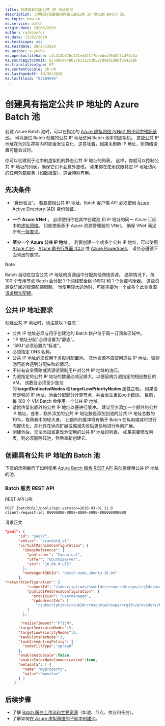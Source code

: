 ```yaml
---
title: 创建具有指定公共 IP 地址的池
description: 了解如何创建使用你自己的公共 IP 地址的 Batch 池。
ms.topic: how-to
ms.service: batch
origin.date: 10/08/2020
author: rockboyfor
ms.date: 11/02/2020
ms.testscope: yes
ms.testdate: 08/24/2020
ms.author: v-yeche
ms.openlocfilehash: c2c312b576c321ed3f1f7deadea76d5f7cd74b3a
ms.sourcegitcommit: 93309cd649b17b3312b3b52cd9ad1de6f3542beb
ms.translationtype: HT
ms.contentlocale: zh-CN
ms.lasthandoff: 10/30/2020
ms.locfileid: "93104099"
---
```

<!--Prerequisites Pass-->
# <a name="create-an-azure-batch-pool-with-specified-public-ip-addresses"></a>创建具有指定公共 IP 地址的 Azure Batch 池

创建 Azure Batch 池时，可以在指定的 [Azure 虚拟网络 (VNet) 的子网中预配该池](batch-virtual-network.md)。 可以通过 Batch 创建的公共 IP 地址访问 Batch 池中的虚拟机。 这些公共 IP 地址在池的生存期内可能会发生变化，这意味着，如果未刷新 IP 地址，则网络设置可能会过时。

你可以创建用于池中的虚拟机的静态公共 IP 地址的列表。 这样，你就可以控制公共 IP 地址的列表，确保它们不会意外更改。 如果你在使用仅限特定 IP 地址访问的任何外部服务（如数据库），这会特别有用。

<!--Not Available on [Create an Azure Batch pool without public IP addresses](./batch-pool-no-public-ip-address.md)-->

## <a name="prerequisites"></a>先决条件

- “身份验证”。 若要使用公共 IP 地址，Batch 客户端 API 必须使用 [Azure Active Directory (AD) 身份验证](batch-aad-auth.md)。

- **一个 Azure VNet** 。 必须使用你在其中创建池 和 IP 地址的同一 Azure 订阅中的[虚拟网络](batch-virtual-network.md)。 只能使用基于 Azure 资源管理器的 VNet。 确保 VNet 满足所有[一般要求](batch-virtual-network.md#vnet-requirements)。

- **至少一个 Azure 公共 IP 地址** 。 若要创建一个或多个公共 IP 地址，可以使用 [Azure 门户](../virtual-network/virtual-network-public-ip-address.md#create-a-public-ip-address)、[Azure 命令行界面 (CLI)](https://docs.azure.cn/cli/network/public-ip#az_network_public_ip_create) 或 [Azure PowerShell](https://docs.microsoft.com/powershell/module/az.network/new-azpublicipaddress)。 请务必遵循下面列出的要求。

> [!NOTE]
> Batch 自动在包含公共 IP 地址的资源组中分配其他网络资源。 通常情况下，每 100 个专用节点 Batch 会分配 1 个网络安全组 (NSG) 和 1 个负载均衡器。 这些资源受订阅的资源配额限制。 当使用较大的池时，可能需要为一个或多个此类资源[请求增加配额](batch-quota-limit.md#increase-a-quota)。

## <a name="public-ip-address-requirements"></a>公共 IP 地址要求

创建公共 IP 地址时，请注意以下要求：

- 公共 IP 地址必须与用于创建池的 Batch 帐户位于同一订阅和区域中。
- “IP 地址分配”必须设置为“静态”。
- “SKU”必须设置为“标准”。
- 必须指定 DNS 名称。
- 公共 IP 地址必须仅用于虚拟机配置池。 其他资源不应使用这些 IP 地址，否则池可能会遇到分配失败的情况。
- 不应有安全策略或资源锁限制用户对公共 IP 地址的访问。
- 为池指定的公共 IP 地址的数量必须足够大，以便容纳为池指定的相应数目的 VM。 该数目必须至少是池的 **targetDedicatedNodes** 和 **targetLowPriorityNodes** 属性之和。 如果没有足够的 IP 地址，池会分配部分计算节点，并会发生重设大小错误。 目前，每 100 个 VM Batch 会使用一个公共 IP 地址。
- 请始终留出额外的公共 IP 地址以便进行缓冲。 建议至少添加一个额外的公共 IP 地址，或者，额外添加的公共 IP 地址数是添加到池的公共 IP 地址总数的 10%，取两者中的较大者。 此额外的缓冲将有助于 Batch 在纵向缩减时进行内部优化，并允许在纵向扩展或缩减失败后更快地进行纵向扩展。
- 创建池后，无法添加或更改池使用的公共 IP 地址的列表。 如果需要修改列表，则必须删除该池，然后重新创建它。

## <a name="create-a-batch-pool-with-public-ip-addresses"></a>创建具有公共 IP 地址的 Batch 池

下面的示例展示了如何使用 [Azure Batch 服务 REST API](https://docs.microsoft.com/rest/api/batchservice/pool/add) 来创建使用公共 IP 地址的池。

### <a name="batch-service-rest-api"></a>Batch 服务 REST API

REST API URI

```http
POST {batchURL}/pools?api-version=2020-03-01.11.0
client-request-id: 00000000-0000-0000-0000-000000000000
```

请求正文

```json
"pool": {
      "id": "pool2",
      "vmSize": "standard_a1",
      "virtualMachineConfiguration": {
        "imageReference": {
          "publisher": "Canonical",
          "offer": "UbuntuServer",
          "sku": "16.04.0-LTS"
        },
        "nodeAgentSKUId": "batch.node.ubuntu 16.04"
      },
"networkConfiguration": {
          "subnetId": "/subscriptions/<subId>/resourceGroups/<rgId>/providers/Microsoft.Network/virtualNetworks/<vNetId>/subnets/<subnetId>",
          "publicIPAddressConfiguration": {
            "provision": "usermanaged",
            "ipAddressIds": [
              "/subscriptions/<subId>/resourceGroups/<rgId>/providers/Microsoft.Network/publicIPAddresses/<publicIpId>"
          ]
        },

       "resizeTimeout":"PT15M",
      "targetDedicatedNodes":5,
      "targetLowPriorityNodes":0,
      "taskSlotsPerNode":3,
      "taskSchedulingPolicy": {
        "nodeFillType":"spread"
      },
      "enableAutoScale":false,
      "enableInterNodeCommunication":true,
      "metadata": [ {
        "name":"myproperty",
        "value":"myvalue"
      } ]
    }
```

## <a name="next-steps"></a>后续步骤

- 了解 [Batch 服务工作流和主要资源](batch-service-workflow-features.md)（如池、节点、作业和任务）。
- 了解如何[在 Azure 虚拟网络的子网中创建池](batch-virtual-network.md)。

<!--Not Avaialble on [creating an Azure Batch pool without public IP addresses](./batch-pool-no-public-ip-address.md)-->

<!-- Update_Description: update meta properties, wording update, update link -->